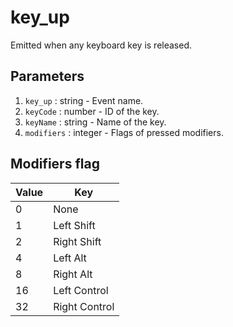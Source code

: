 # key_up

Emitted when any keyboard key is released.

## Parameters

1. `key_up` : string - Event name.
2. `keyCode` : number - ID of the key.
3. `keyName` : string - Name of the key.
4. `modifiers` : integer - Flags of pressed modifiers.

## Modifiers flag

| Value | Key           |
|-------|---------------|
| 0     | None          |
| 1     | Left Shift    |
| 2     | Right Shift   |
| 4     | Left Alt      |
| 8     | Right Alt     |
| 16    | Left Control  |
| 32    | Right Control |
